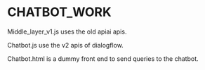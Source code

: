 # CHATBOT_WORK

Middle_layer_v1.js uses the old apiai apis. 

Chatbot.js use the v2 apis of dialogflow. 

Chatbot.html is a dummy front end to send queries to the chatbot.
